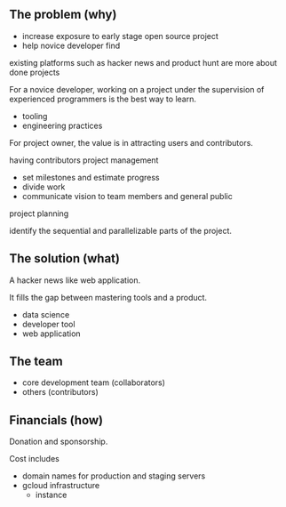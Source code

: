 
## The problem (why)

- increase exposure to early stage open source project
- help novice developer find

existing platforms such as hacker news and product hunt are more about done projects

For a novice developer, working on a project under the supervision of
experienced programmers is the best way to learn.

- tooling
- engineering practices

For project owner, the value is in attracting users and contributors.

having contributors project management

- set milestones and estimate progress
- divide work
- communicate vision to team members and general public

project planning

identify the sequential and parallelizable parts of the project.



## The solution (what)

A hacker news like web application.

It fills the gap between mastering tools and a product.

- data science
- developer tool
- web application



## The team

- core development team (collaborators)
- others (contributors)


## Financials (how)

Donation and sponsorship.

Cost includes

- domain names for production and staging servers
- gcloud infrastructure
    - instance


